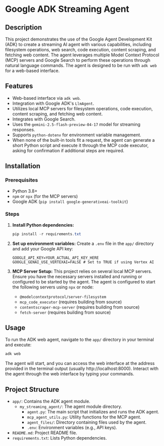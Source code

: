 # Google ADK Streaming Agent

## Description
This project demonstrates the use of the Google Agent Development Kit (ADK) to create a streaming AI agent with various capabilities, including filesystem operations, web search, code execution, content scraping, and fetching web content. The agent leverages multiple Model Context Protocol (MCP) servers and Google Search to perform these operations through natural language commands. The agent is designed to be run with `adk web` for a web-based interface.

## Features
- Web-based interface via `adk web`.
- Integration with Google ADK's `LlmAgent`.
- Utilizes local MCP servers for filesystem operations, code execution, content scraping, and fetching web content.
- Integrates with Google Search.
- Uses the `gemini-2.5-flash-preview-04-17` model for streaming responses.
- Supports `python-dotenv` for environment variable management.
- When none of the built-in tools fit a request, the agent can generate a short
  Python script and execute it through the MCP code executor, asking for
  confirmation if additional steps are required.

## Installation

### Prerequisites
- Python 3.8+
- `npm` or `npx` (for the MCP servers)
- Google ADK (`pip install google-generativeai-toolkit`)

### Steps
1. **Install Python dependencies:**
   ```powershell
   pip install -r requirements.txt
   ```

2. **Set up environment variables:**
   Create a `.env` file in the `app/` directory and add your Google API key:
   ```
   GOOGLE_API_KEY=YOUR_ACTUAL_API_KEY_HERE
   GOOGLE_GENAI_USE_VERTEXAI=FALSE # Set to TRUE if using Vertex AI
   ```

3. **MCP Server Setup:**
   This project relies on several local MCP servers. Ensure you have the necessary servers installed and running or configured to be started by the agent. The agent is configured to start the following servers using `npx` or node:
   - `@modelcontextprotocol/server-filesystem`
   - `mcp_code_executor` (requires building from source)
   - `contentscraper-mcp-server` (requires building from source)
   - `fetch-server` (requires building from source)

## Usage
To run the ADK web agent, navigate to the `app/` directory in your terminal and execute:

```powershell
adk web
```

The agent will start, and you can access the web interface at the address provided in the terminal output (usually http://localhost:8000). Interact with the agent through the web interface by typing your commands.

## Project Structure
- `app/`: Contains the ADK agent module.
  - `my_streaming_agent/`: The agent module directory.
    - `agent.py`: The main script that initializes and runs the ADK agent.
    - `mcp_agent_utils.py`: Utility functions for the MCP agent.
    - `agent_files/`: Directory containing files used by the agent.
    - `.env`: Environment variables (e.g., API keys).
- `README.md`: Project README file.
- `requirements.txt`: Lists Python dependencies.
